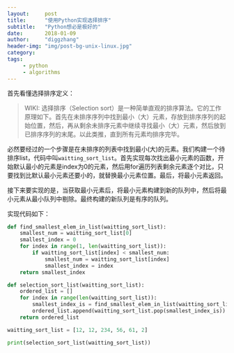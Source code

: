 ```yaml
---
layout:     post
title:      "使用Python实现选择排序"
subtitle:   "Python想必是极好的"
date:       2018-01-09
author:     "diggzhang"
header-img: "img/post-bg-unix-linux.jpg"
category:
tags:
     - python
     - algorithms
---
```


首先看懂选择排序定义：

> WIKI: 选择排序（Selection sort）是一种简单直观的排序算法。它的工作原理如下。首先在未排序序列中找到最小（大）元素，存放到排序序列的起始位置，然后，再从剩余未排序元素中继续寻找最小（大）元素，然后放到已排序序列的末尾。以此类推，直到所有元素均排序完毕。

必然要经过的一个步骤是在未排序的列表中找到最小(大)的元素。我们构建一个待排序list，代码中叫`waitting_sort_list`。首先实现每次找出最小元素的函数，开始默认最小的元素是index为0的元素，然后用for遍历列表剩余元素逐个对比，只要找到比默认最小元素还要小的，就替换最小元素位置。最后，将最小元素返回。

接下来要实现的是，当获取最小元素后，将最小元素构建到新的队列中，然后将最小元素从最小队列中剔除。最终构建的新队列是有序的队列。

实现代码如下：

```python
def find_smallest_elem_in_list(waitting_sort_list):
    smallest_num = waitting_sort_list[0]
    smallest_index = 0
    for index in range(1, len(waitting_sort_list)):
        if waitting_sort_list[index] < smallest_num:
            smallest_num = waitting_sort_list[index]
            smallest_index = index
    return smallest_index

def selection_sort_list(waitting_sort_list):
    ordered_list = []
    for index in range(len(waitting_sort_list)):
        smallest_index_is = find_smallest_elem_in_list(waitting_sort_list)
        ordered_list.append(waitting_sort_list.pop(smallest_index_is))
    return ordered_list

waitting_sort_list = [12, 12, 234, 56, 61, 2]

print(selection_sort_list(waitting_sort_list))

```
